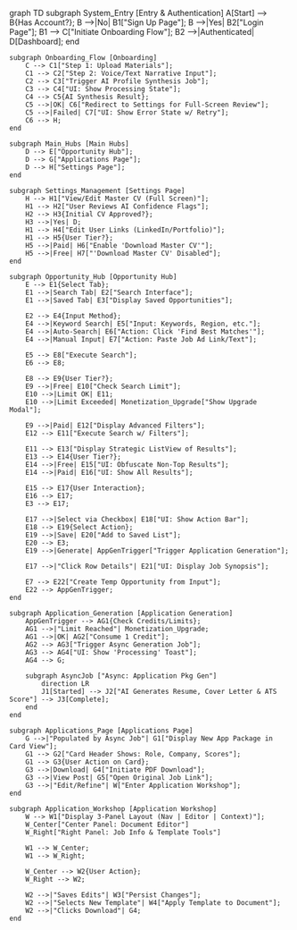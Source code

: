 graph TD
    subgraph System_Entry [Entry & Authentication]
        A[Start] --> B{Has Account?};
        B -->|No| B1["Sign Up Page"];
        B -->|Yes| B2["Login Page"];
        B1 --> C["Initiate Onboarding Flow"];
        B2 -->|Authenticated| D[Dashboard];
    end

    subgraph Onboarding_Flow [Onboarding]
        C --> C1["Step 1: Upload Materials"];
        C1 --> C2["Step 2: Voice/Text Narrative Input"];
        C2 --> C3["Trigger AI Profile Synthesis Job"];
        C3 --> C4["UI: Show Processing State"];
        C4 --> C5{AI Synthesis Result};
        C5 -->|OK| C6["Redirect to Settings for Full-Screen Review"];
        C5 -->|Failed| C7["UI: Show Error State w/ Retry"];
        C6 --> H;
    end

    subgraph Main_Hubs [Main Hubs]
        D --> E["Opportunity Hub"];
        D --> G["Applications Page"];
        D --> H["Settings Page"];
    end
    
    subgraph Settings_Management [Settings Page]
        H --> H1["View/Edit Master CV (Full Screen)"];
        H1 --> H2["User Reviews AI Confidence Flags"];
        H2 --> H3{Initial CV Approved?};
        H3 -->|Yes| D;
        H1 --> H4["Edit User Links (LinkedIn/Portfolio)"];
        H1 --> H5{User Tier?};
        H5 -->|Paid| H6["Enable 'Download Master CV'"];
        H5 -->|Free| H7["'Download Master CV' Disabled"];
    end

    subgraph Opportunity_Hub [Opportunity Hub]
        E --> E1{Select Tab};
        E1 -->|Search Tab| E2["Search Interface"];
        E1 -->|Saved Tab| E3["Display Saved Opportunities"];
        
        E2 --> E4{Input Method};
        E4 -->|Keyword Search| E5["Input: Keywords, Region, etc."];
        E4 -->|Auto-Search| E6["Action: Click 'Find Best Matches'"];
        E4 -->|Manual Input| E7["Action: Paste Job Ad Link/Text"];
        
        E5 --> E8["Execute Search"];
        E6 --> E8;
        
        E8 --> E9{User Tier?};
        E9 -->|Free| E10["Check Search Limit"];
        E10 -->|Limit OK| E11;
        E10 -->|Limit Exceeded| Monetization_Upgrade["Show Upgrade Modal"];
        
        E9 -->|Paid| E12["Display Advanced Filters"];
        E12 --> E11["Execute Search w/ Filters"];
        
        E11 --> E13["Display Strategic ListView of Results"];
        E13 --> E14{User Tier?};
        E14 -->|Free| E15["UI: Obfuscate Non-Top Results"];
        E14 -->|Paid| E16["UI: Show All Results"];

        E15 --> E17{User Interaction};
        E16 --> E17;
        E3 --> E17;

        E17 -->|Select via Checkbox| E18["UI: Show Action Bar"];
        E18 --> E19{Select Action};
        E19 -->|Save| E20["Add to Saved List"];
        E20 --> E3;
        E19 -->|Generate| AppGenTrigger["Trigger Application Generation"];
        
        E17 -->|"Click Row Details"| E21["UI: Display Job Synopsis"];
        
        E7 --> E22["Create Temp Opportunity from Input"];
        E22 --> AppGenTrigger;
    end

    subgraph Application_Generation [Application Generation]
        AppGenTrigger --> AG1{Check Credits/Limits};
        AG1 -->|"Limit Reached"| Monetization_Upgrade;
        AG1 -->|OK| AG2["Consume 1 Credit"];
        AG2 --> AG3["Trigger Async Generation Job"];
        AG3 --> AG4["UI: Show 'Processing' Toast"];
        AG4 --> G;
        
        subgraph AsyncJob ["Async: Application Pkg Gen"]
            direction LR
            J1[Started] --> J2["AI Generates Resume, Cover Letter & ATS Score"] --> J3[Complete];
        end
    end

    subgraph Applications_Page [Applications Page]
        G -->|"Populated by Async Job"| G1["Display New App Package in Card View"];
        G1 --> G2["Card Header Shows: Role, Company, Scores"];
        G1 --> G3{User Action on Card};
        G3 -->|Download| G4["Initiate PDF Download"];
        G3 -->|View Post| G5["Open Original Job Link"];
        G3 -->|"Edit/Refine"| W["Enter Application Workshop"];
    end
    
    subgraph Application_Workshop [Application Workshop]
        W --> W1["Display 3-Panel Layout (Nav | Editor | Context)"];
        W_Center["Center Panel: Document Editor"]
        W_Right["Right Panel: Job Info & Template Tools"]
        
        W1 --> W_Center;
        W1 --> W_Right;
        
        W_Center --> W2{User Action};
        W_Right --> W2;
        
        W2 -->|"Saves Edits"| W3["Persist Changes"];
        W2 -->|"Selects New Template"| W4["Apply Template to Document"];
        W2 -->|"Clicks Download"| G4;
    end